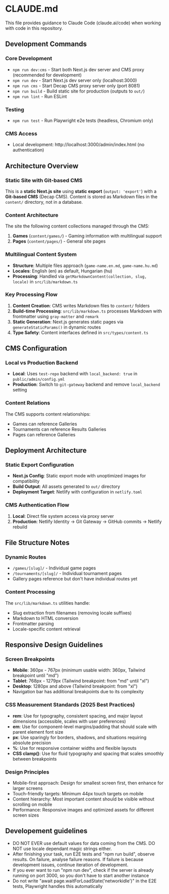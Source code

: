 # CLAUDE.md

This file provides guidance to Claude Code (claude.ai/code) when working with code in this repository.

## Development Commands

### Core Development
- `npm run dev:cms` - Start both Next.js dev server and CMS proxy (recommended for development)
- `npm run dev` - Start Next.js dev server only (localhost:3000)
- `npm run cms` - Start Decap CMS proxy server only (port 8081)
- `npm run build` - Build static site for production (outputs to `out/`)
- `npm run lint` - Run ESLint

### Testing
- `npm run test` - Run Playwright e2e tests (headless, Chromium only)

### CMS Access
- Local development: http://localhost:3000/admin/index.html (no authentication)

## Architecture Overview

### Static Site with Git-based CMS
This is a **static Next.js site** using **static export** (`output: 'export'`) with a **Git-based CMS** (Decap CMS). Content is stored as Markdown files in the `content/` directory, not in a database.

### Content Architecture
The site the following content collections managed through the CMS:

1. **Games** (`content/games/`) - Gaming information with multilingual support
2. **Pages** (`content/pages/`) - General site pages

### Multilingual Content System
- **Structure**: Multiple files approach (`game-name.en.md`, `game-name.hu.md`)
- **Locales**: English (en) as default, Hungarian (hu)
- **Processing**: Handled via `getMarkdownContent(collection, slug, locale)` in `src/lib/markdown.ts`

### Key Processing Flow
1. **Content Creation**: CMS writes Markdown files to `content/` folders
2. **Build-time Processing**: `src/lib/markdown.ts` processes Markdown with frontmatter using `gray-matter` and `remark`
3. **Static Generation**: Next.js generates static pages via `generateStaticParams()` in dynamic routes
4. **Type Safety**: Content interfaces defined in `src/types/content.ts`

## CMS Configuration

### Local vs Production Backend
- **Local**: Uses `test-repo` backend with `local_backend: true` in `public/admin/config.yml`
- **Production**: Switch to `git-gateway` backend and remove `local_backend` setting

### Content Relations
The CMS supports content relationships:
- Games can reference Galleries
- Tournaments can reference Results Galleries  
- Pages can reference Galleries

## Deployment Architecture

### Static Export Configuration
- **Next.js Config**: Static export mode with unoptimized images for compatibility
- **Build Output**: All assets generated to `out/` directory
- **Deployment Target**: Netlify with configuration in `netlify.toml`

### CMS Authentication Flow
1. **Local**: Direct file system access via proxy server
2. **Production**: Netlify Identity → Git Gateway → GitHub commits → Netlify rebuild

## File Structure Notes

### Dynamic Routes
- `/games/[slug]/` - Individual game pages
- `/tournaments/[slug]/` - Individual tournament pages
- Gallery pages reference but don't have individual routes yet

### Content Processing
The `src/lib/markdown.ts` utilities handle:
- Slug extraction from filenames (removing locale suffixes)
- Markdown to HTML conversion
- Frontmatter parsing
- Locale-specific content retrieval

## Responsive Design Guidelines

### Screen Breakpoints
- **Mobile**: 360px - 767px (minimum usable width: 360px, Tailwind breakpoint until "md")
- **Tablet**: 768px - 1279px (Tailwind breakpoint: from "md" until "xl")
- **Desktop**: 1280px and above (Tailwind breakpoint: from "xl")
- Navigation bar has additional breakpoints due to its complexity

### CSS Measurement Standards (2025 Best Practices)
- **rem**: Use for typography, consistent spacing, and major layout dimensions (accessible, scales with user preferences)
- **em**: Use for component-level margins/padding that should scale with parent element font size
- **px**: Use sparingly for borders, shadows, and situations requiring absolute precision
- **%**: Use for responsive container widths and flexible layouts
- **CSS clamp()**: Use for fluid typography and spacing that scales smoothly between breakpoints

### Design Principles
- Mobile-first approach: Design for smallest screen first, then enhance for larger screens
- Touch-friendly targets: Minimum 44px touch targets on mobile
- Content hierarchy: Most important content should be visible without scrolling on mobile
- Performance: Responsive images and optimized assets for different screen sizes

## Developement guidelines
- DO NOT EVER use default values for data coming from the CMS. DO NOT use locale dependant magic strings either.
- After finishing your task, run E2E tests and "npm run build", observe results. On failure, analyse failure reasons. If failure is because development issues, continue iteration of development.
- If you ever want to run "npm run dev", check if the server is already running on port 3000, so you don't have to start another instance
- Do not write "await page.waitForLoadState('networkidle')" in the E2E tests, Playwright handles this automatically